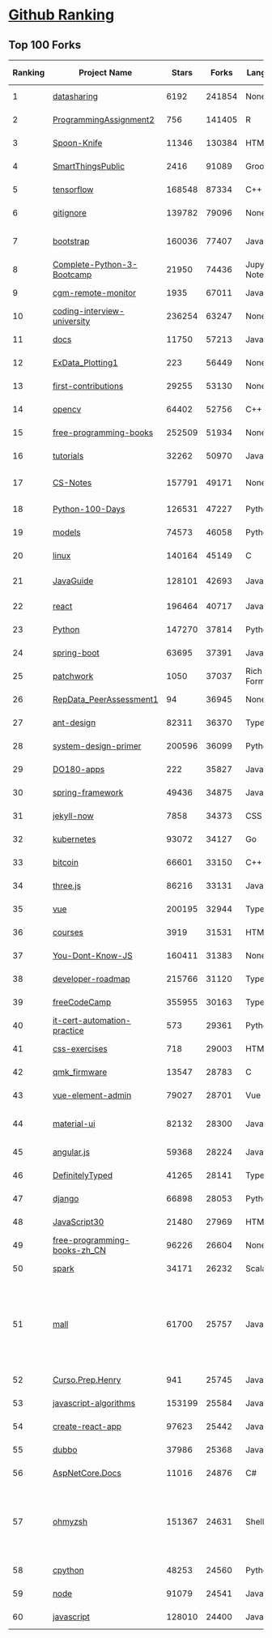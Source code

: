 [Github Ranking](../README.md)
==========

## Top 100 Forks

| Ranking | Project Name | Stars | Forks | Language | Open Issues | Description | Last Commit |
| ------- | ------------ | ----- | ----- | -------- | ----------- | ----------- | ----------- |
| 1 | [datasharing](https://github.com/jtleek/datasharing) | 6192 | 241854 | None | 296 | The Leek group guide to data sharing  | 2022-08-25T20:32:31Z |
| 2 | [ProgrammingAssignment2](https://github.com/rdpeng/ProgrammingAssignment2) | 756 | 141405 | R | 188 | Repository for Programming Assignment 2 for R Programming on Coursera | 2022-10-16T20:28:07Z |
| 3 | [Spoon-Knife](https://github.com/octocat/Spoon-Knife) | 11346 | 130384 | HTML | 1561 | This repo is for demonstration purposes only. | 2022-10-21T16:45:02Z |
| 4 | [SmartThingsPublic](https://github.com/SmartThingsCommunity/SmartThingsPublic) | 2416 | 91089 | Groovy | 59 | SmartThings open-source DeviceType Handlers and SmartApps code | 2022-10-21T11:11:19Z |
| 5 | [tensorflow](https://github.com/tensorflow/tensorflow) | 168548 | 87334 | C++ | 2109 | An Open Source Machine Learning Framework for Everyone | 2022-10-22T02:27:48Z |
| 6 | [gitignore](https://github.com/github/gitignore) | 139782 | 79096 | None | 0 | A collection of useful .gitignore templates | 2022-10-19T11:58:31Z |
| 7 | [bootstrap](https://github.com/twbs/bootstrap) | 160036 | 77407 | JavaScript | 262 | The most popular HTML, CSS, and JavaScript framework for developing responsive, mobile first projects on the web. | 2022-10-22T00:50:25Z |
| 8 | [Complete-Python-3-Bootcamp](https://github.com/Pierian-Data/Complete-Python-3-Bootcamp) | 21950 | 74436 | Jupyter Notebook | 95 | Course Files for Complete Python 3 Bootcamp Course on Udemy | 2022-09-22T06:10:17Z |
| 9 | [cgm-remote-monitor](https://github.com/nightscout/cgm-remote-monitor) | 1935 | 67011 | JavaScript | 131 | nightscout web monitor | 2022-10-19T14:30:20Z |
| 10 | [coding-interview-university](https://github.com/jwasham/coding-interview-university) | 236254 | 63247 | None | 40 | A complete computer science study plan to become a software engineer. | 2022-10-21T14:51:33Z |
| 11 | [docs](https://github.com/github/docs) | 11750 | 57213 | JavaScript | 76 | The open-source repo for docs.github.com | 2022-10-22T01:55:01Z |
| 12 | [ExData_Plotting1](https://github.com/rdpeng/ExData_Plotting1) | 223 | 56449 | None | 76 | Plotting Assignment 1 for Exploratory Data Analysis | 2022-09-04T21:17:44Z |
| 13 | [first-contributions](https://github.com/firstcontributions/first-contributions) | 29255 | 53130 | None | 14 | 🚀✨ Help beginners to contribute to open source projects | 2022-10-21T23:42:58Z |
| 14 | [opencv](https://github.com/opencv/opencv) | 64402 | 52756 | C++ | 2204 | Open Source Computer Vision Library | 2022-10-21T14:55:13Z |
| 15 | [free-programming-books](https://github.com/EbookFoundation/free-programming-books) | 252509 | 51934 | None | 65 | :books: Freely available programming books | 2022-10-22T02:36:04Z |
| 16 | [tutorials](https://github.com/eugenp/tutorials) | 32262 | 50970 | Java | 26 | Just Announced - "Learn Spring Security OAuth":  | 2022-10-21T21:31:24Z |
| 17 | [CS-Notes](https://github.com/CyC2018/CS-Notes) | 157791 | 49171 | None | 115 | :books: 技术面试必备基础知识、Leetcode、计算机操作系统、计算机网络、系统设计 | 2022-10-07T14:09:27Z |
| 18 | [Python-100-Days](https://github.com/jackfrued/Python-100-Days) | 126531 | 47227 | Python | 488 | Python - 100天从新手到大师 | 2022-10-11T02:39:57Z |
| 19 | [models](https://github.com/tensorflow/models) | 74573 | 46058 | Python | 1103 | Models and examples built with TensorFlow | 2022-10-21T21:13:16Z |
| 20 | [linux](https://github.com/torvalds/linux) | 140164 | 45149 | C | 0 | Linux kernel source tree | 2022-10-22T01:27:40Z |
| 21 | [JavaGuide](https://github.com/Snailclimb/JavaGuide) | 128101 | 42693 | Java | 61 | 「Java学习+面试指南」一份涵盖大部分 Java 程序员所需要掌握的核心知识。准备 Java 面试，首选 JavaGuide！ | 2022-10-21T12:57:55Z |
| 22 | [react](https://github.com/facebook/react) | 196464 | 40717 | JavaScript | 819 | A declarative, efficient, and flexible JavaScript library for building user interfaces. | 2022-10-22T02:52:18Z |
| 23 | [Python](https://github.com/TheAlgorithms/Python) | 147270 | 37814 | Python | 79 | All Algorithms implemented in Python | 2022-10-22T02:58:35Z |
| 24 | [spring-boot](https://github.com/spring-projects/spring-boot) | 63695 | 37391 | Java | 499 | Spring Boot | 2022-10-21T21:37:52Z |
| 25 | [patchwork](https://github.com/jlord/patchwork) | 1050 | 37037 | Rich Text Format | 21 | All the Git-it Workshop completers!  | 2022-10-21T20:08:32Z |
| 26 | [RepData_PeerAssessment1](https://github.com/rdpeng/RepData_PeerAssessment1) | 94 | 36945 | None | 6 | Peer Assessment 1 for Reproducible Research | 2022-08-25T17:01:55Z |
| 27 | [ant-design](https://github.com/ant-design/ant-design) | 82311 | 36370 | TypeScript | 870 | An enterprise-class UI design language and React UI library | 2022-10-22T02:32:54Z |
| 28 | [system-design-primer](https://github.com/donnemartin/system-design-primer) | 200596 | 36099 | Python | 165 | Learn how to design large-scale systems. Prep for the system design interview.  Includes Anki flashcards. | 2022-10-21T11:53:32Z |
| 29 | [DO180-apps](https://github.com/RedHatTraining/DO180-apps) | 222 | 35827 | JavaScript | 0 | DO180 Repository for Sample Applications | 2022-10-18T07:22:10Z |
| 30 | [spring-framework](https://github.com/spring-projects/spring-framework) | 49436 | 34875 | Java | 1222 | Spring Framework | 2022-10-21T13:27:53Z |
| 31 | [jekyll-now](https://github.com/barryclark/jekyll-now) | 7858 | 34373 | CSS | 143 | Build a Jekyll blog in minutes, without touching the command line. | 2022-10-20T12:18:56Z |
| 32 | [kubernetes](https://github.com/kubernetes/kubernetes) | 93072 | 34127 | Go | 1588 | Production-Grade Container Scheduling and Management | 2022-10-22T02:57:23Z |
| 33 | [bitcoin](https://github.com/bitcoin/bitcoin) | 66601 | 33150 | C++ | 459 | Bitcoin Core integration/staging tree | 2022-10-21T23:53:58Z |
| 34 | [three.js](https://github.com/mrdoob/three.js) | 86216 | 33131 | JavaScript | 369 | JavaScript 3D Library. | 2022-10-22T02:22:55Z |
| 35 | [vue](https://github.com/vuejs/vue) | 200195 | 32944 | TypeScript | 343 | 🖖 Vue.js is a progressive, incrementally-adoptable JavaScript framework for building UI on the web. | 2022-10-21T00:15:41Z |
| 36 | [courses](https://github.com/DataScienceSpecialization/courses) | 3919 | 31531 | HTML | 26 | Course materials for the Data Science Specialization: https://www.coursera.org/specialization/jhudatascience/1 | 2021-03-30T06:51:57Z |
| 37 | [You-Dont-Know-JS](https://github.com/getify/You-Dont-Know-JS) | 160411 | 31383 | None | 81 | A book series on JavaScript. @YDKJS on twitter. | 2022-10-17T22:18:31Z |
| 38 | [developer-roadmap](https://github.com/kamranahmedse/developer-roadmap) | 215766 | 31120 | TypeScript | 142 | Interactive roadmaps, guides and other educational content to help developers grow in their careers. | 2022-10-21T21:32:26Z |
| 39 | [freeCodeCamp](https://github.com/freeCodeCamp/freeCodeCamp) | 355955 | 30163 | TypeScript | 151 | freeCodeCamp.org's open-source codebase and curriculum. Learn to code for free. | 2022-10-22T02:26:33Z |
| 40 | [it-cert-automation-practice](https://github.com/google/it-cert-automation-practice) | 573 | 29361 | Python | 56 | Google IT Automation with Python Professional Certificate - Practice files | 2022-10-22T02:21:25Z |
| 41 | [css-exercises](https://github.com/TheOdinProject/css-exercises) | 718 | 29003 | HTML | 9 | None | 2022-10-22T02:31:33Z |
| 42 | [qmk_firmware](https://github.com/qmk/qmk_firmware) | 13547 | 28783 | C | 260 | Open-source keyboard firmware for Atmel AVR and Arm USB families | 2022-10-22T02:38:55Z |
| 43 | [vue-element-admin](https://github.com/PanJiaChen/vue-element-admin) | 79027 | 28701 | Vue | 1150 | :tada: A magical vue admin                                                                https://panjiachen.github.io/vue-element-admin | 2022-09-28T09:39:05Z |
| 44 | [material-ui](https://github.com/mui/material-ui) | 82132 | 28300 | JavaScript | 1090 | MUI Core: Ready-to-use foundational React components, free forever. It includes Material UI that implement Google's Material Design. | 2022-10-21T21:59:35Z |
| 45 | [angular.js](https://github.com/angular/angular.js) | 59368 | 28224 | JavaScript | 391 | AngularJS - HTML enhanced for web apps! | 2022-04-12T15:57:22Z |
| 46 | [DefinitelyTyped](https://github.com/DefinitelyTyped/DefinitelyTyped) | 41265 | 28141 | TypeScript | 637 | The repository for high quality TypeScript type definitions. | 2022-10-22T02:52:07Z |
| 47 | [django](https://github.com/django/django) | 66898 | 28053 | Python | 0 | The Web framework for perfectionists with deadlines. | 2022-10-21T23:43:50Z |
| 48 | [JavaScript30](https://github.com/wesbos/JavaScript30) | 21480 | 27969 | HTML | 0 | 30 Day Vanilla JS Challenge | 2022-10-19T17:28:58Z |
| 49 | [free-programming-books-zh_CN](https://github.com/justjavac/free-programming-books-zh_CN) | 96226 | 26604 | None | 0 | :books: 免费的计算机编程类中文书籍，欢迎投稿 | 2022-08-13T10:24:50Z |
| 50 | [spark](https://github.com/apache/spark) | 34171 | 26232 | Scala | 0 | Apache Spark - A unified analytics engine for large-scale data processing | 2022-10-22T01:45:13Z |
| 51 | [mall](https://github.com/macrozheng/mall) | 61700 | 25757 | Java | 27 | mall项目是一套电商系统，包括前台商城系统及后台管理系统，基于SpringBoot+MyBatis实现，采用Docker容器化部署。 前台商城系统包含首页门户、商品推荐、商品搜索、商品展示、购物车、订单流程、会员中心、客户服务、帮助中心等模块。 后台管理系统包含商品管理、订单管理、会员管理、促销管理、运营管理、内容管理、统计报表、财务管理、权限管理、设置等模块。 | 2022-10-19T11:44:38Z |
| 52 | [Curso.Prep.Henry](https://github.com/atralice/Curso.Prep.Henry) | 941 | 25745 | JavaScript | 0 | Curso de Preparación para Ingresar a Henry. | 2022-10-20T18:37:46Z |
| 53 | [javascript-algorithms](https://github.com/trekhleb/javascript-algorithms) | 153199 | 25584 | JavaScript | 103 | 📝 Algorithms and data structures implemented in JavaScript with explanations and links to further readings | 2022-10-21T20:21:11Z |
| 54 | [create-react-app](https://github.com/facebook/create-react-app) | 97623 | 25442 | JavaScript | 1437 | Set up a modern web app by running one command. | 2022-10-21T13:23:03Z |
| 55 | [dubbo](https://github.com/apache/dubbo) | 37986 | 25368 | Java | 462 | Apache Dubbo is a high-performance, java based, open source RPC framework. | 2022-10-22T02:55:50Z |
| 56 | [AspNetCore.Docs](https://github.com/dotnet/AspNetCore.Docs) | 11016 | 24876 | C# | 469 | Documentation for ASP.NET Core | 2022-10-22T01:53:53Z |
| 57 | [ohmyzsh](https://github.com/ohmyzsh/ohmyzsh) | 151367 | 24631 | Shell | 241 | 🙃   A delightful community-driven (with 2,000+ contributors) framework for managing your zsh configuration. Includes 300+ optional plugins (rails, git, macOS, hub, docker, homebrew, node, php, python, etc), 140+ themes to spice up your morning, and an auto-update tool so that makes it easy to keep up with the latest updates from the community. | 2022-10-21T09:26:49Z |
| 58 | [cpython](https://github.com/python/cpython) | 48253 | 24560 | Python | 6684 | The Python programming language | 2022-10-22T01:44:06Z |
| 59 | [node](https://github.com/nodejs/node) | 91079 | 24541 | JavaScript | 1336 | Node.js JavaScript runtime :sparkles::turtle::rocket::sparkles: | 2022-10-22T02:16:35Z |
| 60 | [javascript](https://github.com/airbnb/javascript) | 128010 | 24400 | JavaScript | 89 | JavaScript Style Guide | 2022-10-03T05:08:22Z |

